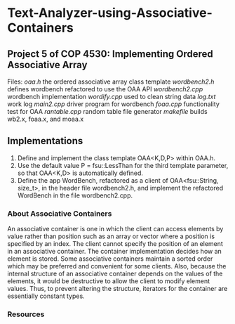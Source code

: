# Text-Analyzer-using-Associative-Containers
## Project 5 of COP 4530: Implementing Ordered Associative Array

Files:
*oaa.h*           the ordered associative array class template
*wordbench2.h*    defines wordbench refactored to use the OAA API
*wordbench2.cpp*  wordbench implementation
*wordify.cpp*     used to clean string data
*log.txt*         work log
*main2.cpp*       driver program for wordbench
*foaa.cpp*	  functionality test for OAA
*rantable.cpp* 	  random table file generator
*makefile*	  builds wb2.x, foaa.x, and moaa.x

## Implementations
1. Define and implement the class template OAA<K,D,P> within OAA.h.
2. Use the default value P = fsu::LessThan<K> for the third template parameter, so that OAA<K,D> is automatically defined.
3. Define the app WordBench, refactored as a client of OAA<fsu::String, size_t>, in the header file wordbench2.h, and implement the refactored WordBench in the file wordbench2.cpp.

### About Associative Containers
An associative container is one in which the client can access elements by value rather than position such as an array or vector where a position is specified by an index. The client cannot specify the position of an element in an associative container. The container implementation decides how an element is stored. Some associative containers maintain a sorted order which may be preferred and convenient for some clients. Also, because the internal structure of an associative container depends on the values of the elements, it would be destructive to allow the client to modify element values. Thus, to prevent altering the structure, iterators for the container are essentially constant types.



### Resources
